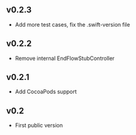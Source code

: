 v0.2.3
-------

* Add more test cases, fix the .swift-version file

v0.2.2
-------

* Remove internal EndFlowStubController

v0.2.1
-------

* Add CocoaPods support

v0.2
-------

* First public version